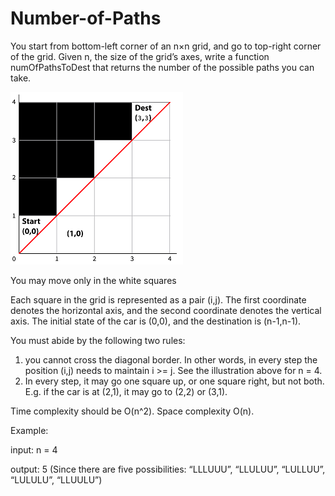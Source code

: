 # Number-of-Paths
You start from bottom-left corner of an n×n grid, and go to top-right corner of the grid. Given n, the size of the grid’s axes, write a function numOfPathsToDest that returns the number of the possible paths you can take.

![Screenshot](grid.png)

You may move only in the white squares

Each square in the grid is represented as a pair (i,j). The first coordinate denotes the horizontal axis, and the second coordinate denotes the vertical axis. The initial state of the car is (0,0), and the destination is (n-1,n-1).

You must abide by the following two rules: 
1. you cannot cross the diagonal border. In other words, in every step the position (i,j) needs to maintain i >= j. See the illustration above for n = 4.
2. In every step, it may go one square up, or one square right, but not both. E.g. if the car is at (2,1), it may go to (2,2) or (3,1).

Time complexity should be O(n^2). Space complexity O(n).

Example:

input:  n = 4

output: 5 (Since there are five possibilities: “LLLUUU”, “LLULUU”, “LULLUU”, “LULULU”, “LLUULU”)
